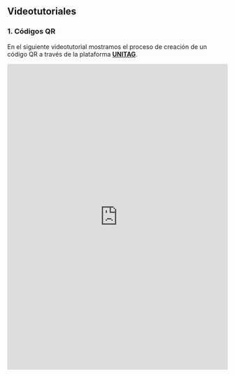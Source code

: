 ## Videotutoriales

### 1\. Códigos QR

En el siguiente videotutorial mostramos el proceso de creación de un código QR a través de la plataforma **[UNITAG](https://www.unitag.io/es/qrcode)**.  

<iframe src="https://moodle.catedu.es/pluginfile.php/5141/mod_book/chapter/25/UNITAG.mp4" frameborder="0" width="100%" height="700" allowfullscreen="true" mozallowfullscreen="true" webkitallowfullscreen="true"></iframe>